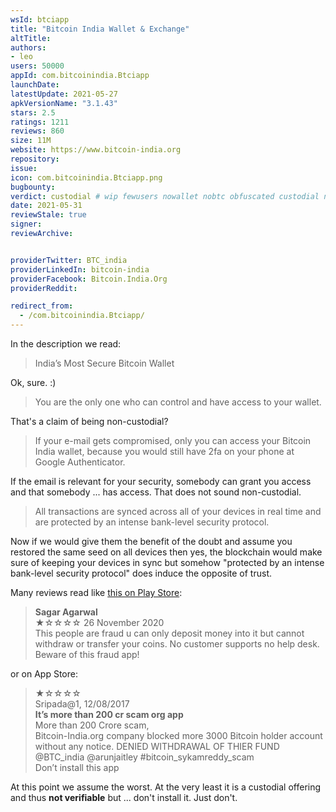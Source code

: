 ```yaml
---
wsId: btciapp
title: "Bitcoin India Wallet & Exchange"
altTitle: 
authors:
- leo
users: 50000
appId: com.bitcoinindia.Btciapp
launchDate: 
latestUpdate: 2021-05-27
apkVersionName: "3.1.43"
stars: 2.5
ratings: 1211
reviews: 860
size: 11M
website: https://www.bitcoin-india.org
repository: 
issue: 
icon: com.bitcoinindia.Btciapp.png
bugbounty: 
verdict: custodial # wip fewusers nowallet nobtc obfuscated custodial nosource nonverifiable reproducible bounty defunct
date: 2021-05-31
reviewStale: true
signer: 
reviewArchive:


providerTwitter: BTC_india
providerLinkedIn: bitcoin-india
providerFacebook: Bitcoin.India.Org
providerReddit: 

redirect_from:
  - /com.bitcoinindia.Btciapp/
---
```



In the description we read:

> India’s Most Secure Bitcoin Wallet

Ok, sure. :)

> You are the only one who can control and have access to your wallet.

That's a claim of being non-custodial?

> If your e-mail gets compromised, only you can access your Bitcoin India
  wallet, because you would still have 2fa on your phone at Google
  Authenticator.

If the email is relevant for your security, somebody can grant you access and
that somebody ... has access. That does not sound non-custodial.

> All transactions are synced across all of your devices in real time and are
  protected by an intense bank-level security protocol.

Now if we would give them the benefit of the doubt and assume you restored the
same seed on all devices then yes, the blockchain would make sure of keeping
your devices in sync but somehow "protected by an intense bank-level security
protocol" does induce the opposite of trust.

Many reviews read like [this on Play Store](https://play.google.com/store/apps/details?id=com.bitcoinindia.Btciapp&reviewId=gp%3AAOqpTOE83Fa_4e8yAHGLd4u4NXTsd_Tj8iJ-ZJDTJsibJFw987tNkwVz_mM3adWH9wvIvTN9--jTstHEgfo_NoY):

> **Sagar Agarwal**<br>
  ★☆☆☆☆ 26 November 2020<br>
  This people are fraud u can only deposit money into it but cannot withdraw or
  transfer your coins. No customer supports no help desk. Beware of this fraud
  app!

or on App Store:

> ★☆☆☆☆<br>
  Sripada@1, 12/08/2017<br>
  **It’s more than 200 cr scam org app**<br>
  More than 200 Crore scam,<br>
  Bitcoin-India.org company blocked more 3000 Bitcoin holder account without any
  notice. DENIED WITHDRAWAL OF THIER FUND @BTC_india @arunjaitley
  #bitcoin_sykamreddy_scam<br>
  Don’t install this app

At this point we assume the worst. At the very least it is a custodial offering
and thus **not verifiable** but ... don't install it. Just don't.

